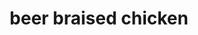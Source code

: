 ---
servings: 6 servings
notes:
directions: |-
  * Preheat oven to 350
  * Add all ingredients to large pan
  * Cook for 30 min
  * Turn oven to 400 for last 20 min
ingredients: |-
  * 5 lb chiken
  * 1 beer lager
  * 1 onion (large diced)
  * 2 carrot (large cut bias)
  * 8 baby red potatoes
  * 1 tbsp caraway seeds
  * 1 tbsp dry mustard
  * 1 tbsp chopped parsley and marjoram
  * 1 tsp salt
  * 1 tsp pepper
rating: 4
ease: easy
category: main course
href: 'https://www.youtube.com/watch?v=r6tny4fzzle'
totalTime: 1 hr
cookTime: 50 min
prepTime: 10 min
title: beer braised chicken
path: /beer-braised-chicken
---